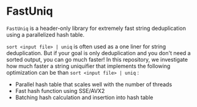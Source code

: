 # FastUniq
`FastUniq` is a header-only library for extremely fast string deduplication using a parallelized hash table.

`sort <input file> | uniq` is often used as a one liner for string deduplication. 
But if your goal is only deduplication and you don't need a sorted output, you can go much faster! 
In this repository, we investigate how much faster a string uniquifier that implements the following optimization can be than `sort <input file> | uniq` :

- Parallel hash table that scales well with the number of threads
- Fast hash function using SSE/AVX2
- Batching hash calculation and insertion into hash table
